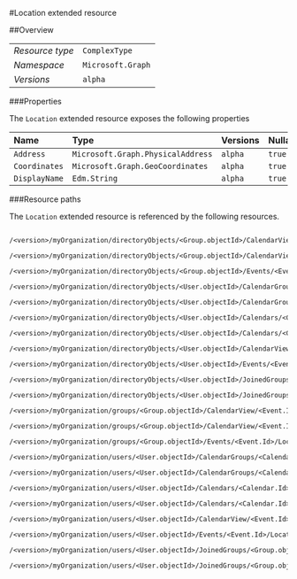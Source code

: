 #Location extended resource

 



##Overview

|  |  | 
| :-- | :-- | 
| _Resource type_ | `ComplexType` | 
| _Namespace_ | `Microsoft.Graph` | 
| _Versions_ | `alpha` | 


###Properties

The `Location` extended resource exposes the following properties 

| Name | Type | Versions | Nullable | Unicode | Comments | 
| :-- | :-- | :-- | :-- | :-- | :-- | 
| `Address` | `Microsoft.Graph.PhysicalAddress` | `alpha` | `true` | `n/a` |  | 
| `Coordinates` | `Microsoft.Graph.GeoCoordinates` | `alpha` | `true` | `n/a` |  | 
| `DisplayName` | `Edm.String` | `alpha` | `true` | `false` |  | 


###Resource paths

The `Location` extended resource is referenced by the following resources. 

```
	/<version>/myOrganization/directoryObjects/<Group.objectId>/CalendarView/<Event.Id>/Instances/<Event.Id>/Location
	/<version>/myOrganization/directoryObjects/<Group.objectId>/CalendarView/<Event.Id>/Location
	/<version>/myOrganization/directoryObjects/<Group.objectId>/Events/<Event.Id>/Location
	/<version>/myOrganization/directoryObjects/<User.objectId>/CalendarGroups/<CalendarGroup.Id>/Calendars/<Calendar.Id>/CalendarView/<Event.Id>/Location
	/<version>/myOrganization/directoryObjects/<User.objectId>/CalendarGroups/<CalendarGroup.Id>/Calendars/<Calendar.Id>/Events/<Event.Id>/Location
	/<version>/myOrganization/directoryObjects/<User.objectId>/Calendars/<Calendar.Id>/CalendarView/<Event.Id>/Location
	/<version>/myOrganization/directoryObjects/<User.objectId>/Calendars/<Calendar.Id>/Events/<Event.Id>/Location
	/<version>/myOrganization/directoryObjects/<User.objectId>/CalendarView/<Event.Id>/Location
	/<version>/myOrganization/directoryObjects/<User.objectId>/Events/<Event.Id>/Location
	/<version>/myOrganization/directoryObjects/<User.objectId>/JoinedGroups/<Group.objectId>/CalendarView/<Event.Id>/Location
	/<version>/myOrganization/directoryObjects/<User.objectId>/JoinedGroups/<Group.objectId>/Events/<Event.Id>/Location
	/<version>/myOrganization/groups/<Group.objectId>/CalendarView/<Event.Id>/Instances/<Event.Id>/Location
	/<version>/myOrganization/groups/<Group.objectId>/CalendarView/<Event.Id>/Location
	/<version>/myOrganization/groups/<Group.objectId>/Events/<Event.Id>/Location
	/<version>/myOrganization/users/<User.objectId>/CalendarGroups/<CalendarGroup.Id>/Calendars/<Calendar.Id>/CalendarView/<Event.Id>/Location
	/<version>/myOrganization/users/<User.objectId>/CalendarGroups/<CalendarGroup.Id>/Calendars/<Calendar.Id>/Events/<Event.Id>/Location
	/<version>/myOrganization/users/<User.objectId>/Calendars/<Calendar.Id>/CalendarView/<Event.Id>/Location
	/<version>/myOrganization/users/<User.objectId>/Calendars/<Calendar.Id>/Events/<Event.Id>/Location
	/<version>/myOrganization/users/<User.objectId>/CalendarView/<Event.Id>/Location
	/<version>/myOrganization/users/<User.objectId>/Events/<Event.Id>/Location
	/<version>/myOrganization/users/<User.objectId>/JoinedGroups/<Group.objectId>/CalendarView/<Event.Id>/Location
	/<version>/myOrganization/users/<User.objectId>/JoinedGroups/<Group.objectId>/Events/<Event.Id>/Location
```





<!-- {
"type": "#page.annotation",
"tocPath": "ComplexType/Location",
"tocItems": {
	"ComplexType/Location/Overview": "#overview",
	"ComplexType/Location/Operations": "#operations"
}
"section": "documentation"
} -->